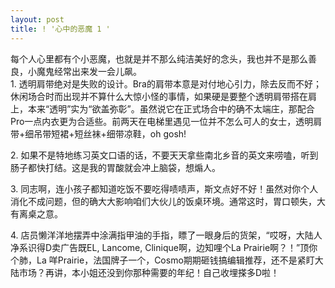 ```yaml
---
layout: post
title: ! '心中的恶魔 1 '
---
```


<p>每个人心里都有个小恶魔，也就是并不那么纯洁美好的念头，我也并不是那么善良，小魔鬼经常出来发一会儿飙。<br />
1. 透明肩带绝对是失败的设计。Bra的肩带本意是对付地心引力，除去反而不好；休闲场合时而出现并不算什么大惊小怪的事情，如果硬是要整个透明肩带搭在肩上，本来“透明”实为“欲盖弥彰”。虽然说它在正式场合中的确不太端庄，那配合Pro一点内衣更为合适些。前两天在电梯里遇见一位并不怎么可人的女士，透明肩带+细吊带短裙+短丝袜+细带凉鞋，oh gosh! </p>
<p>2. 如果不是特地练习英文口语的话，不要天天拿些南北乡音的英文来唠嗑，听到肠子都快打结。这是我的胃酸就会冲上脑袋，想煽人。</p>
<p>3. 同志啊，连小孩子都知道吃饭不要吃得啧啧声，斯文点好不好！虽然对你个人消化不成问题，但的确大大影响咱们大伙儿的饭桌环境。通常这时，胃口顿失，大有离桌之意。</p>
<p>4. 店员懒洋洋地摆弄中涂满指甲油的手指，瞟了一眼身后的货架，“哎呀，大陆人净系识得D卖广告既EL, Lancome, Clinique啊，边知哩个La Prairie啊？！”顶你个肺，La 咩Prairie，法国牌子一个，Cosmo期期砸钱搞编辑推荐，还不是紧盯大陆市场？再讲，本小姐还没到你那种需要的年纪！自己收埋搽多D啦！</p>
